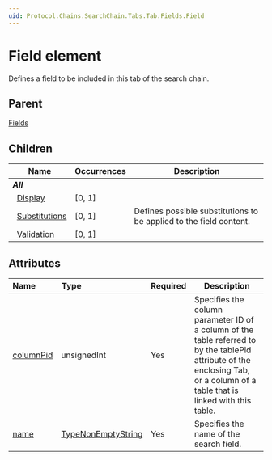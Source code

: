 ```yaml
---
uid: Protocol.Chains.SearchChain.Tabs.Tab.Fields.Field
---
```


# Field element

Defines a field to be included in this tab of the search chain.

## Parent

[Fields](xref:Protocol.Chains.SearchChain.Tabs.Tab.Fields)

## Children

|Name|Occurrences|Description|
|--- |--- |--- |
|***All***|||
|&nbsp;&nbsp;[Display](xref:Protocol.Chains.SearchChain.Tabs.Tab.Fields.Field.Display)|[0, 1]||
|&nbsp;&nbsp;[Substitutions](xref:Protocol.Chains.SearchChain.Tabs.Tab.Fields.Field.Substitutions)|[0, 1]|Defines possible substitutions to be applied to the field content.|
|&nbsp;&nbsp;[Validation](xref:Protocol.Chains.SearchChain.Tabs.Tab.Fields.Field.Validation)|[0, 1]||

## Attributes

|Name&nbsp;&nbsp;&nbsp;&nbsp;&nbsp;&nbsp;&nbsp;&nbsp;|Type&nbsp;&nbsp;&nbsp;&nbsp;&nbsp;&nbsp;&nbsp;&nbsp;&nbsp;&nbsp;&nbsp;&nbsp;&nbsp;&nbsp;&nbsp;&nbsp;&nbsp;&nbsp;&nbsp;&nbsp;&nbsp;&nbsp;&nbsp;&nbsp;&nbsp;&nbsp;&nbsp;&nbsp;|Required|Description|
|--- |--- |--- |--- |
|[columnPid](xref:Protocol.Chains.SearchChain.Tabs.Tab.Fields.Field-columnPid)|unsignedInt|Yes|Specifies the column parameter ID of a column of the table referred to by the tablePid attribute of the enclosing Tab, or a column of a table that is linked with this table.|
|[name](xref:Protocol.Chains.SearchChain.Tabs.Tab.Fields.Field-name)|[TypeNonEmptyString](xref:Protocol-TypeNonEmptyString)|Yes|Specifies the name of the search field.|
